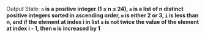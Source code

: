 Output State: **`n` is a positive integer (1 ≤ n ≤ 24), `a` is a list of n distinct positive integers sorted in ascending order, `m` is either 2 or 3, `i` is less than n, and if the element at index i in list `a` is not twice the value of the element at index i - 1, then `m` is increased by 1**